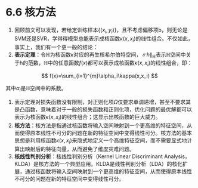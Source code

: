 # 6.6 核方法

1. 回顾前文可以发现，若给定训练样本$\{(x_i,y_i)\}$，且不考虑偏移项b，则无论是SVM还是SVR，学得得模型总能表示成核函数$\kappa(x,x_i)$的线性组合。不仅如此，事实上，我们有一个更一般的结论：
2. **表示定理**：令$\mathbb{H}$为核函数$\kappa$对应的再生核希尔伯特空间，$\lVert h \rVert _{\mathbb{H}}$表示$\mathbb{H}$空间中关于h的范数，$\mathbb{H}$中的任意函数$f(x)$都可以表示成核函数$\kappa(x,x_i)$的线性组合，即：

$$
   f(x)=\sum_{i=1}^{m}\alpha_i\kappa(x,x_i)
$$

其中$\alpha_i$是$\mathbb{H}$空间中的系数。

1. 表示定理对损失函数没有限制，对正则化项$\Omega$仅要求单调递增，甚至不要求其是凸函数，意味着对于一般的损失函数和正则化项，优化问题的最优解都可以表示为核函数$\kappa(x,x_i)$的线性组合；这显示出核函数的巨大威力。
2. **核方法**：核方法是指通过核函数将输入空间映射到一个更高维的特征空间，从而使得原本线性不可分的问题在新的特征空间中变得线性可分。核方法的基本思想是利用核函数$\kappa(x,x_i)$来隐式地定义一个高维特征空间，而不需要显式地计算出映射后的特征向量，从而避免了维度灾难问题。
3. **核线性判别分析**：核线性判别分析（Kernel Linear Discriminant Analysis，KLDA）是核方法的一个典型应用。KLDA是线性判别分析（LDA）的核化扩展，通过核函数将输入空间映射到一个更高维的特征空间，从而使得原本线性不可分的问题在新的特征空间中变得线性可分。